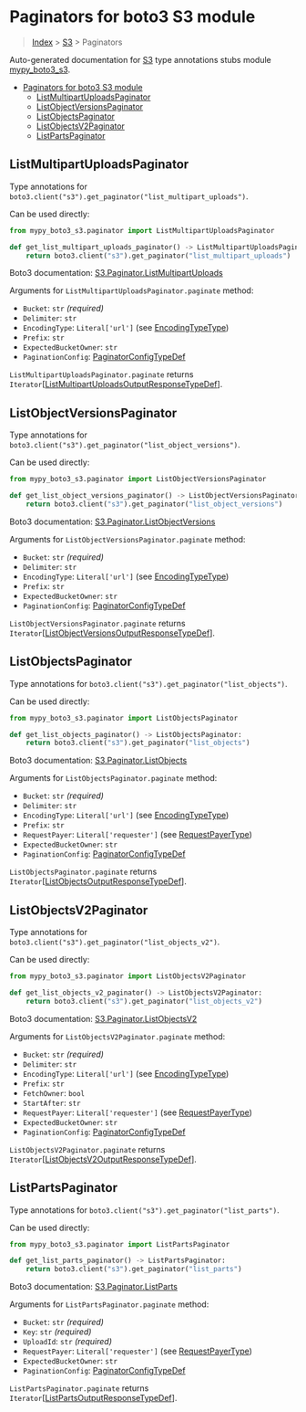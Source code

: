 # Paginators for boto3 S3 module

> [Index](..) > [S3](.) > Paginators

Auto-generated documentation for
[S3](https://boto3.amazonaws.com/v1/documentation/api/latest/reference/services/s3.html#S3)
type annotations stubs module
[mypy_boto3_s3](https://pypi.org/project/mypy-boto3-s3/).

- [Paginators for boto3 S3 module](#paginators-for-boto3-s3-module)
  - [ListMultipartUploadsPaginator](#listmultipartuploadspaginator)
  - [ListObjectVersionsPaginator](#listobjectversionspaginator)
  - [ListObjectsPaginator](#listobjectspaginator)
  - [ListObjectsV2Paginator](#listobjectsv2paginator)
  - [ListPartsPaginator](#listpartspaginator)

## ListMultipartUploadsPaginator

Type annotations for
`boto3.client("s3").get_paginator("list_multipart_uploads")`.

Can be used directly:

```python
from mypy_boto3_s3.paginator import ListMultipartUploadsPaginator

def get_list_multipart_uploads_paginator() -> ListMultipartUploadsPaginator:
    return boto3.client("s3").get_paginator("list_multipart_uploads")
```

Boto3 documentation:
[S3.Paginator.ListMultipartUploads](https://boto3.amazonaws.com/v1/documentation/api/latest/reference/services/s3.html#S3.Paginator.ListMultipartUploads)

Arguments for `ListMultipartUploadsPaginator.paginate` method:

- `Bucket`: `str` *(required)*
- `Delimiter`: `str`
- `EncodingType`: `Literal['url']` (see
  [EncodingTypeType](./literals.md#encodingtypetype))
- `Prefix`: `str`
- `ExpectedBucketOwner`: `str`
- `PaginationConfig`:
  [PaginatorConfigTypeDef](./type_defs.md#paginatorconfigtypedef)

`ListMultipartUploadsPaginator.paginate` returns
`Iterator`\[[ListMultipartUploadsOutputResponseTypeDef](./type_defs.md#listmultipartuploadsoutputresponsetypedef)\].

## ListObjectVersionsPaginator

Type annotations for
`boto3.client("s3").get_paginator("list_object_versions")`.

Can be used directly:

```python
from mypy_boto3_s3.paginator import ListObjectVersionsPaginator

def get_list_object_versions_paginator() -> ListObjectVersionsPaginator:
    return boto3.client("s3").get_paginator("list_object_versions")
```

Boto3 documentation:
[S3.Paginator.ListObjectVersions](https://boto3.amazonaws.com/v1/documentation/api/latest/reference/services/s3.html#S3.Paginator.ListObjectVersions)

Arguments for `ListObjectVersionsPaginator.paginate` method:

- `Bucket`: `str` *(required)*
- `Delimiter`: `str`
- `EncodingType`: `Literal['url']` (see
  [EncodingTypeType](./literals.md#encodingtypetype))
- `Prefix`: `str`
- `ExpectedBucketOwner`: `str`
- `PaginationConfig`:
  [PaginatorConfigTypeDef](./type_defs.md#paginatorconfigtypedef)

`ListObjectVersionsPaginator.paginate` returns
`Iterator`\[[ListObjectVersionsOutputResponseTypeDef](./type_defs.md#listobjectversionsoutputresponsetypedef)\].

## ListObjectsPaginator

Type annotations for `boto3.client("s3").get_paginator("list_objects")`.

Can be used directly:

```python
from mypy_boto3_s3.paginator import ListObjectsPaginator

def get_list_objects_paginator() -> ListObjectsPaginator:
    return boto3.client("s3").get_paginator("list_objects")
```

Boto3 documentation:
[S3.Paginator.ListObjects](https://boto3.amazonaws.com/v1/documentation/api/latest/reference/services/s3.html#S3.Paginator.ListObjects)

Arguments for `ListObjectsPaginator.paginate` method:

- `Bucket`: `str` *(required)*
- `Delimiter`: `str`
- `EncodingType`: `Literal['url']` (see
  [EncodingTypeType](./literals.md#encodingtypetype))
- `Prefix`: `str`
- `RequestPayer`: `Literal['requester']` (see
  [RequestPayerType](./literals.md#requestpayertype))
- `ExpectedBucketOwner`: `str`
- `PaginationConfig`:
  [PaginatorConfigTypeDef](./type_defs.md#paginatorconfigtypedef)

`ListObjectsPaginator.paginate` returns
`Iterator`\[[ListObjectsOutputResponseTypeDef](./type_defs.md#listobjectsoutputresponsetypedef)\].

## ListObjectsV2Paginator

Type annotations for `boto3.client("s3").get_paginator("list_objects_v2")`.

Can be used directly:

```python
from mypy_boto3_s3.paginator import ListObjectsV2Paginator

def get_list_objects_v2_paginator() -> ListObjectsV2Paginator:
    return boto3.client("s3").get_paginator("list_objects_v2")
```

Boto3 documentation:
[S3.Paginator.ListObjectsV2](https://boto3.amazonaws.com/v1/documentation/api/latest/reference/services/s3.html#S3.Paginator.ListObjectsV2)

Arguments for `ListObjectsV2Paginator.paginate` method:

- `Bucket`: `str` *(required)*
- `Delimiter`: `str`
- `EncodingType`: `Literal['url']` (see
  [EncodingTypeType](./literals.md#encodingtypetype))
- `Prefix`: `str`
- `FetchOwner`: `bool`
- `StartAfter`: `str`
- `RequestPayer`: `Literal['requester']` (see
  [RequestPayerType](./literals.md#requestpayertype))
- `ExpectedBucketOwner`: `str`
- `PaginationConfig`:
  [PaginatorConfigTypeDef](./type_defs.md#paginatorconfigtypedef)

`ListObjectsV2Paginator.paginate` returns
`Iterator`\[[ListObjectsV2OutputResponseTypeDef](./type_defs.md#listobjectsv2outputresponsetypedef)\].

## ListPartsPaginator

Type annotations for `boto3.client("s3").get_paginator("list_parts")`.

Can be used directly:

```python
from mypy_boto3_s3.paginator import ListPartsPaginator

def get_list_parts_paginator() -> ListPartsPaginator:
    return boto3.client("s3").get_paginator("list_parts")
```

Boto3 documentation:
[S3.Paginator.ListParts](https://boto3.amazonaws.com/v1/documentation/api/latest/reference/services/s3.html#S3.Paginator.ListParts)

Arguments for `ListPartsPaginator.paginate` method:

- `Bucket`: `str` *(required)*
- `Key`: `str` *(required)*
- `UploadId`: `str` *(required)*
- `RequestPayer`: `Literal['requester']` (see
  [RequestPayerType](./literals.md#requestpayertype))
- `ExpectedBucketOwner`: `str`
- `PaginationConfig`:
  [PaginatorConfigTypeDef](./type_defs.md#paginatorconfigtypedef)

`ListPartsPaginator.paginate` returns
`Iterator`\[[ListPartsOutputResponseTypeDef](./type_defs.md#listpartsoutputresponsetypedef)\].

